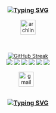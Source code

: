 <h3 align="center">



[![Typing SVG](https://readme-typing-svg.demolab.com?font=Fantasque+Sans+Mono&weight=700&size=24&pause=1000&color=0e75b6&center=true&width=446&lines=Hello%2C+It's+Smasha☠️;I+use+Arch+BTW)](https://git.io/typing-svg)

</h3>


<div align="center">
   <a href="https://archlinux.org/" target="_blank">
        <img src="https://www.vectorlogo.zone/logos/archlinux/archlinux-icon.svg" alt="archlinux" width="40" height="40"/> 
    </a>
</div>

<br>

	
<br>

<div align="center">	
 
[![GitHub Streak](https://streak-stats.demolab.com?user=smashadrizzy006&theme=shadow-green&border_radius=13.9&date_format=M%20j%5B%2C%20Y%5D)](https://git.io/streak-stats)  
 ![](http://github-profile-summary-cards.vercel.app/api/cards/profile-details?username=smashadrizzy006&theme=tokyonight) 
 ![](http://github-profile-summary-cards.vercel.app/api/cards/repos-per-language?username=smashadrizzy006&theme=tokyonight)
 ![](http://github-profile-summary-cards.vercel.app/api/cards/most-commit-language?username=smashadrizzy006&theme=tokyonight)
 ![](http://github-profile-summary-cards.vercel.app/api/cards/stats?username=smashadrizzy006&theme=tokyonight)
 ![](http://github-profile-summary-cards.vercel.app/api/cards/productive-time?username=smashadrizzy006&theme=tokyonight&utcOffset=8)
![](https://quotes-github-readme.vercel.app/api?type=horizontal&theme=shadow-green&border_radius=13)
  
  <div class="footer" align="center" style="margin:15px;">
    <a href="mailtosmahshadrizzy006@gmail.com" target="_blank">
        <img style="margin:0 10px 10px 0;" src="https://user-images.githubusercontent.com/78341798/194531383-ddb2b774-5bb9-491c-b601-4a4a7d9792fb.svg" alt="gmail" width="40px"/>
    </a>
    
</div>
<h3 align="center">
  
  [![Typing SVG](https://readme-typing-svg.herokuapp.com?font=Fantasque+Sans+Mono&weight=700&size=24&pause=1000&color=0e75b6&center=true&width=446&lines=Thank+you+for+visiting!+%F0%9F%91%8D)](https://git.io/typing-svg)

</h3>


  



